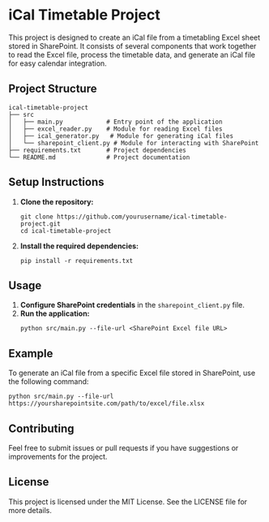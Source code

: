 # iCal Timetable Project

This project is designed to create an iCal file from a timetabling Excel sheet stored in SharePoint. It consists of several components that work together to read the Excel file, process the timetable data, and generate an iCal file for easy calendar integration.

## Project Structure

```
ical-timetable-project
├── src
│   ├── main.py            # Entry point of the application
│   ├── excel_reader.py    # Module for reading Excel files
│   ├── ical_generator.py   # Module for generating iCal files
│   └── sharepoint_client.py # Module for interacting with SharePoint
├── requirements.txt       # Project dependencies
└── README.md              # Project documentation
```

## Setup Instructions

1. **Clone the repository:**
   ```
   git clone https://github.com/yourusername/ical-timetable-project.git
   cd ical-timetable-project
   ```

2. **Install the required dependencies:**
   ```
   pip install -r requirements.txt
   ```

## Usage

1. **Configure SharePoint credentials** in the `sharepoint_client.py` file.
2. **Run the application:**
   ```
   python src/main.py --file-url <SharePoint Excel file URL>
   ```

## Example

To generate an iCal file from a specific Excel file stored in SharePoint, use the following command:

```
python src/main.py --file-url https://yoursharepointsite.com/path/to/excel/file.xlsx
```

## Contributing

Feel free to submit issues or pull requests if you have suggestions or improvements for the project.

## License

This project is licensed under the MIT License. See the LICENSE file for more details.
